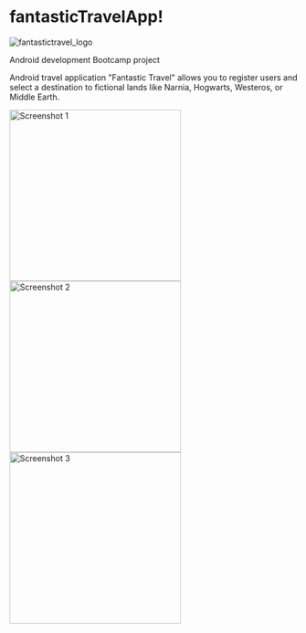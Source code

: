


# fantasticTravelApp!

![fantastictravel_logo](https://github.com/zergivs/fantasticTravelApp/assets/122318914/2a7b5fc9-4463-4b13-90c5-5ac36b9fd59f)

Android development Bootcamp project

Android travel application "Fantastic Travel" allows you to register users and select a destination to fictional lands like Narnia, Hogwarts, Westeros, or Middle Earth.

<img src="https://github.com/zergivs/fantasticTravelApp/assets/122318914/30fa1d8a-4eba-43bf-a296-9820bcbacad3" alt="Screenshot 1" width="300">
<img src="https://github.com/zergivs/fantasticTravelApp/assets/122318914/2b0effc4-3e20-4e13-8c34-6bc79474df43" alt="Screenshot 2" width="300">
<img src="https://github.com/zergivs/fantasticTravelApp/assets/122318914/3b6930c7-235b-499c-b28d-c02b328265af" alt="Screenshot 3" width="300">

